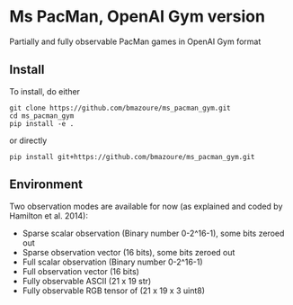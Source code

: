 # Ms PacMan, OpenAI Gym version
Partially and fully observable PacMan games in OpenAI Gym format


## Install

To install, do either

```
git clone https://github.com/bmazoure/ms_pacman_gym.git
cd ms_pacman_gym
pip install -e .
```

or directly
```
pip install git+https://github.com/bmazoure/ms_pacman_gym.git
```

## Environment

Two observation modes are available for now (as explained and coded by Hamilton et al. 2014):
* Sparse scalar observation (Binary number 0-2^16-1), some bits zeroed out
* Sparse observation vector (16 bits), some bits zeroed out
* Full scalar observation (Binary number 0-2^16-1)
* Full observation vector (16 bits)
* Fully observable ASCII (21 x 19 str)
* Fully observable RGB tensor of (21 x 19 x 3 uint8)
